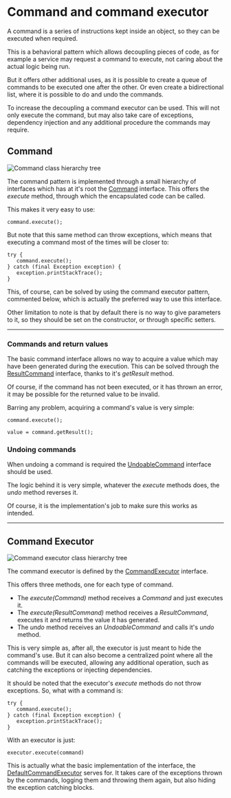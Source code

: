 # Command and command executor

A command is a series of instructions kept inside an object, so they can be executed when required.

This is a behavioral pattern which allows decoupling pieces of code, as for example a service may request a command to execute, not caring about the actual logic being run.

But it offers other additional uses, as it is possible to create a queue of commands to be executed one after the other. Or even create a bidirectional list, where it is possible to do and undo the commands.

To increase the decoupling a command executor can be used. This will not only execute the command, but may also take care of exceptions, dependency injection and any additional procedure the commands may require.

## Command

![Command class hierarchy tree](./images/command_class_tree.png)

The command pattern is implemented through a small hierarchy of interfaces which has at it's root the [Command][command] interface. This offers the _execute_ method, through which the encapsulated code can be called.

This makes it very easy to use:

```
command.execute();
```

But note that this same method can throw exceptions, which means that  executing a command most of the times will be closer to:

```
try {
   command.execute();
} catch (final Exception exception) {
   exception.printStackTrace();
}
```

This, of course, can be solved by using the command executor pattern, commented below, which is actually the preferred way to use this interface.

Other limitation to note is that by default there is no way to give parameters to it, so they should be set on the constructor, or through specific setters.

---

### Commands and return values

The basic command interface allows no way to acquire a value which may have been generated during the execution. This can be solved through the [ResultCommand][result_command] interface, thanks to it's _getResult_ method.

Of course, if the command has not been executed, or it has thrown an error, it may be possible for the returned value to be invalid.

Barring any problem, acquiring a command's value is very simple:

```
command.execute();

value = command.getResult();
```

### Undoing commands

When undoing a command is required the [UndoableCommand][undoable_command] interface should be used.

The logic behind it is very simple, whatever the _execute_ methods does, the _undo_ method reverses it.

Of course, it is the implementation's job to make sure this works as intended.

---

## Command Executor

![Command executor class hierarchy tree](./images/command_executor_class_tree.png)

The command executor is defined by the [CommandExecutor][command_executor] interface.

This offers three methods, one for each type of command.

- The _execute(Command)_ method receives a _Command_ and just executes it.
- The _execute(ResultCommand)_ method receives a _ResultCommand_, executes it and returns the value it has generated.
- The _undo_ method receives an _UndoableCommand_ and calls it's _undo_ method.

This is very simple as, after all, the executor is just meant to hide the command's use. But it can also become a centralized point where all the commands will be executed, allowing any additional operation, such as catching the exceptions or injecting dependencies.

It should be noted that the executor's _execute_ methods do not throw exceptions. So, what with a command is:

```
try {
   command.execute();
} catch (final Exception exception) {
   exception.printStackTrace();
}
```

With an executor is just:

```
executor.execute(command)
```

This is actually what the basic implementation of the interface, the [DefaultCommandExecutor][default_command_executor] serves for. It takes care of the exceptions thrown by the commands, logging them and throwing them again, but also hiding the exception catching blocks.

[command]: ./apidocs/com/wandrell/pattern/command/Command.html
[result_command]: ./apidocs/com/wandrell/pattern/command/ResultCommand.html
[undoable_command]: ./apidocs/com/wandrell/pattern/command/UndoableCommand.html
[command_executor]: ./apidocs/com/wandrell/pattern/command/CommandExecutor.html
[default_command_executor]: ./apidocs/com/wandrell/pattern/command/CommandExecutor.html